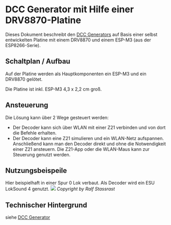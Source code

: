 # DCC Generator mit Hilfe einer DRV8870-Platine

Dieses Dokument beschreibt den [DCC Generators](index.md) auf Basis einer selbst entwickelten Platine mit einem DRV8870 und einem ESP-M3 (aus der ESP8266-Serie).

## Schaltplan / Aufbau

Auf der Platine werden als Hauptkomponenten ein ESP-M3 und ein DRV8870 gelötet.

Die Platine ist inkl. ESP-M3  4,3 x 2,2 cm groß.

## Ansteuerung

Die Lösung kann über 2 Wege gesteuert werden:

* Der Decoder kann sich über WLAN mit einer Z21 verbinden und von dort die Befehle erhalten.
* Der Decoder kann eine Z21 simulieren und ein WLAN-Netz aufspannen.
   Anschließend kann man den Decoder direkt und ohne die Notwendigkeit einer Z21 ansteuern. Die Z21-App oder die WLAN-Maus kann zur Steuerung genutzt werden.

## Nutzungsbeispeile

Hier beispielhaft in einer Spur 0 Lok verbaut. Als Decoder wird ein ESU LokSound 4 genutzt. 
![](/img/DCC_Generator_Spur0.jpg)
*Copyright by Ralf Stassrast*

## Technischer Hintergrund

siehe [DCC Generator](index.md)